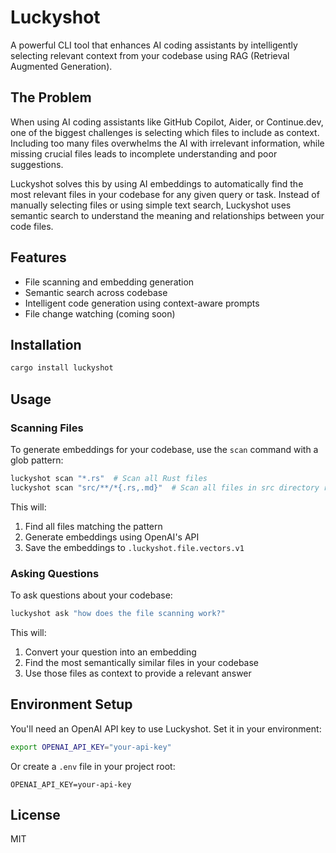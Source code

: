 # Luckyshot

A powerful CLI tool that enhances AI coding assistants by intelligently selecting relevant context from your codebase using RAG (Retrieval Augmented Generation).

## The Problem

When using AI coding assistants like GitHub Copilot, Aider, or Continue.dev, one of the biggest challenges is selecting which files to include as context. Including too many files overwhelms the AI with irrelevant information, while missing crucial files leads to incomplete understanding and poor suggestions.

Luckyshot solves this by using AI embeddings to automatically find the most relevant files in your codebase for any given query or task. Instead of manually selecting files or using simple text search, Luckyshot uses semantic search to understand the meaning and relationships between your code files.

## Features

- File scanning and embedding generation
- Semantic search across codebase
- Intelligent code generation using context-aware prompts
- File change watching (coming soon)

## Installation

```bash
cargo install luckyshot
```

## Usage

### Scanning Files

To generate embeddings for your codebase, use the `scan` command with a glob pattern:

```bash
luckyshot scan "*.rs"  # Scan all Rust files
luckyshot scan "src/**/*{.rs,.md}"  # Scan all files in src directory recursively
```

This will:
1. Find all files matching the pattern
2. Generate embeddings using OpenAI's API
3. Save the embeddings to `.luckyshot.file.vectors.v1`

### Asking Questions

To ask questions about your codebase:

```bash
luckyshot ask "how does the file scanning work?"
```

This will:
1. Convert your question into an embedding
2. Find the most semantically similar files in your codebase
3. Use those files as context to provide a relevant answer

## Environment Setup

You'll need an OpenAI API key to use Luckyshot. Set it in your environment:

```bash
export OPENAI_API_KEY="your-api-key"
```

Or create a `.env` file in your project root:

```
OPENAI_API_KEY=your-api-key
```

## License

MIT
